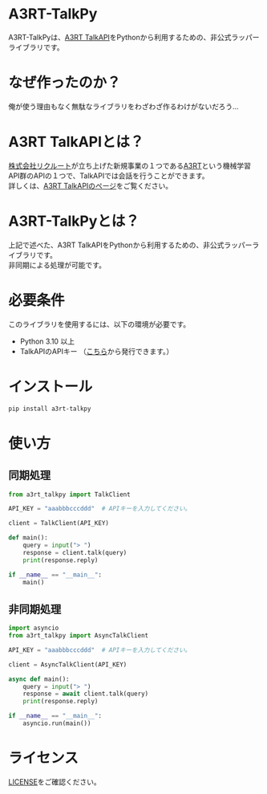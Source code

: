 # A3RT-TalkPy
A3RT-TalkPyは、[A3RT TalkAPI](https://a3rt.recruit-tech.co.jp/product/talkAPI/)をPythonから利用するための、非公式ラッパーライブラリです。

# なぜ作ったのか？
俺が使う理由もなく無駄なライブラリをわざわざ作るわけがないだろう...

# A3RT TalkAPIとは？
[株式会社リクルート](https://www.recruit.co.jp/)が立ち上げた新規事業の１つである[A3RT](https://a3rt.recruit-tech.co.jp/)という機械学習API群のAPIの１つで、TalkAPIでは会話を行うことができます。  
詳しくは、[A3RT TalkAPIのページ](https://a3rt.recruit-tech.co.jp/product/talkAPI/)をご覧ください。

# A3RT-TalkPyとは？
上記で述べた、A3RT TalkAPIをPythonから利用するための、非公式ラッパーライブラリです。  
非同期による処理が可能です。

# 必要条件
このライブラリを使用するには、以下の環境が必要です。

- Python 3.10 以上
- TalkAPIのAPIキー （[こちら](https://a3rt.recruit.co.jp/product/talkAPI/)から発行できます。）

# インストール
```bash
pip install a3rt-talkpy
```

# 使い方
## 同期処理
```python
from a3rt_talkpy import TalkClient

API_KEY = "aaabbbcccddd"  # APIキーを入力してください。

client = TalkClient(API_KEY)

def main():
    query = input("> ")
    response = client.talk(query)
    print(response.reply)

if __name__ == "__main__":
    main()
```

## 非同期処理
```python
import asyncio
from a3rt_talkpy import AsyncTalkClient

API_KEY = "aaabbbcccddd"  # APIキーを入力してください。

client = AsyncTalkClient(API_KEY)

async def main():
    query = input("> ")
    response = await client.talk(query)
    print(response.reply)

if __name__ == "__main__":
    asyncio.run(main())
```

# ライセンス
[LICENSE](LICENSE)をご確認ください。

